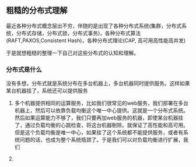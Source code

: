 ## 粗糙的分布式理解

最近各种分布式概念层出不穷，伴随的是出现了各种分布式系统(集群，分布式系统，分布式存储，分布式锁，分布式事务)，各种分布式算法(RAFT,PAXOS,Consistent Hash)，各种分布式理论(CAP, 高可用高性能高并发)

于是就想粗糙的整理一下自己对这些分布式的认知和理解。

### 分布式是什么

没有多想，分布式就是系统分布在多台机器上，多台机器同时提供服务。这样如果某台机器挂了，系统还可以提供服务

1. 多个机器提供相同的运算服务，比如我们很常见的web服务，我们部署在多台机器上，然后可以依靠负载均衡这个唯一中心提供。这就是一个分布式系统。
然后如果运算能力不够了，我们只要再加web服务的机器，即使某台机器挂了，通过负载均衡的心跳检查，将这台机器剔除。就保证了高性能和高可用。但是这个负载均衡是唯一中心，如果挂了这个系统都不能提供服务，或者有系统问题的话，也成为整个系统瓶颈了。于是我们可以对负载均衡进行扩展，我们

2. 
